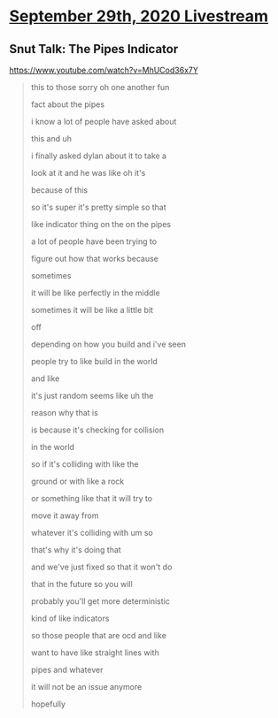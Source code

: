 # [September 29th, 2020 Livestream](../2020-09-29.md)
## Snut Talk: The Pipes Indicator
https://www.youtube.com/watch?v=MhUCod36x7Y
> this to those sorry oh one another fun
>
> fact about the pipes
>
> i know a lot of people have asked about
>
> this and uh
>
> i finally asked dylan about it to take a
>
> look at it and he was like oh it's
>
> because of this
>
> so it's super it's pretty simple so that
>
> like indicator thing on the on the pipes
>
> a lot of people have been trying to
>
> figure out how that works because
>
> sometimes
>
> it will be like perfectly in the middle
>
> sometimes it will be like a little bit
>
> off
>
> depending on how you build and i've seen
>
> people try to like build in the world
>
> and like
>
> it's just random seems like uh the
>
> reason why that is
>
> is because it's checking for collision
>
> in the world
>
> so if it's colliding with like the
>
> ground or with like a rock
>
> or something like that it will try to
>
> move it away from
>
> whatever it's colliding with um so
>
> that's why it's doing that
>
> and we've just fixed so that it won't do
>
> that in the future so you will
>
> probably you'll get more deterministic
>
> kind of like indicators
>
> so those people that are ocd and like
>
> want to have like straight lines with
>
> pipes and whatever
>
> it will not be an issue anymore
>
> hopefully
>
